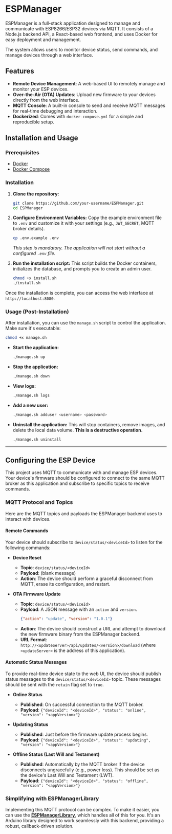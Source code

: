 # ESPManager

ESPManager is a full-stack application designed to manage and communicate with ESP8266/ESP32 devices via MQTT. It consists of a Node.js backend API, a React-based web frontend, and uses Docker for easy deployment and management.

The system allows users to monitor device status, send commands, and manage devices through a web interface.

## Features

- **Remote Device Management**: A web-based UI to remotely manage and monitor your ESP devices.
- **Over-the-Air (OTA) Updates**: Upload new firmware to your devices directly from the web interface.
- **MQTT Console**: A built-in console to send and receive MQTT messages for real-time debugging and interaction.
- **Dockerized**: Comes with `docker-compose.yml` for a simple and reproducible setup.

## Installation and Usage

### Prerequisites

- [Docker](https://www.docker.com/get-started)
- [Docker Compose](https://docs.docker.com/compose/install/)

### Installation

1.  **Clone the repository:**
    ```bash
    git clone https://github.com/your-username/ESPManager.git
    cd ESPManager
    ```

2.  **Configure Environment Variables:**
    Copy the example environment file to `.env` and customize it with your settings (e.g., `JWT_SECRET`, MQTT broker details).
    ```bash
    cp .env.example .env
    ```
    *This step is mandatory. The application will not start without a configured `.env` file.*

3.  **Run the installation script:**
    This script builds the Docker containers, initializes the database, and prompts you to create an admin user.
    ```bash
    chmod +x install.sh
    ./install.sh
    ```

Once the installation is complete, you can access the web interface at `http://localhost:8080`.

### Usage (Post-Installation)

After installation, you can use the `manage.sh` script to control the application. Make sure it's executable:
```bash
chmod +x manage.sh
```

-   **Start the application:**
    ```bash
    ./manage.sh up
    ```

-   **Stop the application:**
    ```bash
    ./manage.sh down
    ```

-   **View logs:**
    ```bash
    ./manage.sh logs
    ```

-   **Add a new user:**
    ```bash
    ./manage.sh adduser <username> <password>
    ```
    
-   **Uninstall the application:**
    This will stop containers, remove images, and delete the local data volume. **This is a destructive operation.**
    ```bash
    ./manage.sh uninstall
    ```

---

## Configuring the ESP Device

This project uses MQTT to communicate with and manage ESP devices. Your device's firmware should be configured to connect to the same MQTT broker as this application and subscribe to specific topics to receive commands.

### MQTT Protocol and Topics

Here are the MQTT topics and payloads the ESPManager backend uses to interact with devices.

#### Remote Commands

Your device should subscribe to `device/status/<deviceId>` to listen for the following commands:

-   **Device Reset**
    -   **Topic**: `device/status/<deviceId>`
    -   **Payload**: (blank message)
    -   **Action**: The device should perform a graceful disconnect from MQTT, erase its configuration, and restart.

-   **OTA Firmware Update**
    -   **Topic**: `device/status/<deviceId>`
    -   **Payload**: A JSON message with an `action` and `version`.
        ```json
        {"action": "update", "version": "1.0.1"}
        ```
    -   **Action**: The device should construct a URL and attempt to download the new firmware binary from the ESPManager backend.
    -   **URL Format**: `http://<updateServer>/api/updates/<version>/download` (where `<updateServer>` is the address of this application).

#### Automatic Status Messages

To provide real-time device state to the web UI, the device should publish status messages to the `device/status/<deviceId>` topic. These messages should be sent with the `retain` flag set to `true`.

-   **Online Status**
    -   **Published**: On successful connection to the MQTT broker.
    -   **Payload**: `{"deviceId": "<deviceId>", "status": "online", "version": "<appVersion>"}`

-   **Updating Status**
    -   **Published**: Just before the firmware update process begins.
    -   **Payload**: `{"deviceId": "<deviceId>", "status": "updating", "version": "<appVersion>"}`

-   **Offline Status (Last Will and Testament)**
    -   **Published**: Automatically by the MQTT broker if the device disconnects ungracefully (e.g., power loss). This should be set as the device's Last Will and Testament (LWT).
    -   **Payload**: `{"deviceId": "<deviceId>", "status": "offline", "version": "<appVersion>"}`

### Simplifying with ESPManagerLibrary

Implementing this MQTT protocol can be complex. To make it easier, you can use the **[ESPManagerLibrary](https://github.com/vishalbala-nps/ESPManagerLibrary)**, which handles all of this for you. It's an Arduino library designed to work seamlessly with this backend, providing a robust, callback-driven solution.
